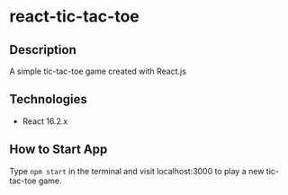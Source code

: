 # react-tic-tac-toe

## Description
A simple tic-tac-toe game created with React.js

## Technologies
- React 16.2.x

## How to Start App
Type `npm start` in the terminal and visit localhost:3000 to play a new tic-tac-toe game.